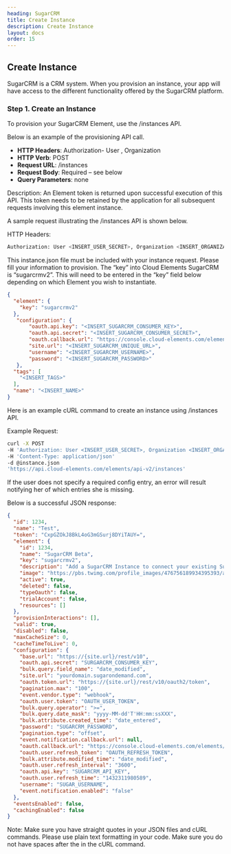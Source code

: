 ```yaml
---
heading: SugarCRM
title: Create Instance
description: Create Instance
layout: docs
order: 15
---
```


## Create Instance

SugarCRM is a CRM system. When you provision an instance, your app will have access to the different functionality offered by the SugarCRM platform.

### Step 1. Create an Instance

To provision your SugarCRM Element, use the /instances API.

Below is an example of the provisioning API call.

* __HTTP Headers__: Authorization- User <user secret>, Organization <organization secret>
* __HTTP Verb__: POST
* __Request URL__: /instances
* __Request Body__: Required – see below
* __Query Parameters__: none

Description: An Element token is returned upon successful execution of this API. This token needs to be retained by the application for all subsequent requests involving this element instance.

A sample request illustrating the /instances API is shown below.

HTTP Headers:

```bash
Authorization: User <INSERT_USER_SECRET>, Organization <INSERT_ORGANIZATION_SECRET>

```
This instance.json file must be included with your instance request.  Please fill your information to provision.  The “key” into Cloud Elements SugarCRM is “sugarcrmv2”.  This will need to be entered in the “key” field below depending on which Element you wish to instantiate.

```json
{
  "element": {
    "key": "sugarcrmv2"
  },
   "configuration": {
       "oauth.api.key": "<INSERT_SUGARCRM_CONSUMER_KEY>",
       "oauth.api.secret": "<INSERT_SUGARCRM_CONSUMER_SECRET>",
       "oauth.callback.url": "https://console.cloud-elements.com/elements/jsp/home.jsp",
       "site.url": "<INSERT_SUGARCRM_UNIQUE_URL>",
       "username": "<INSERT_SUGARCRM_USERNAME>",
       "password": "<INSERT_SUGARCRM_PASSWORD>"
   },
  "tags": [
    "<INSERT_TAGS>"
  ],
  "name": "<INSERT_NAME>"
}
```

Here is an example cURL command to create an instance using /instances API.

Example Request:

```bash
curl -X POST
-H 'Authorization: User <INSERT_USER_SECRET>, Organization <INSERT_ORGANIZATION_SECRET>'
-H 'Content-Type: application/json'
-d @instance.json
'https://api.cloud-elements.com/elements/api-v2/instances'
```

If the user does not specify a required config entry, an error will result notifying her of which entries she is missing.

Below is a successful JSON response:

```json
{
  "id": 1234,
  "name": "Test",
  "token": "CxpGZOkJ8BkL4oG3mGSurj8DYiTAUY=",
  "element": {
    "id": 1234,
    "name": "SugarCRM Beta",
    "key": "sugarcrmv2",
    "description": "Add a SugarCRM Instance to connect your existing SugarCRM account to the CRM Hub, allowing you to manage contacts, leads, accounts, opportunities, etc. across multiple CRM Elements. You will need your SugarCRM account information to add an instance.",
    "image": "https://pbs.twimg.com/profile_images/476756189934395393/aqcFdWXX_400x400.jpeg",
    "active": true,
    "deleted": false,
    "typeOauth": false,
    "trialAccount": false,
    "resources": []
  },
  "provisionInteractions": [],
  "valid": true,
  "disabled": false,
  "maxCacheSize": 0,
  "cacheTimeToLive": 0,
  "configuration": {
    "base.url": "https://{site.url}/rest/v10",
    "oauth.api.secret": "SURGARCRM_CONSUMER_KEY",
    "bulk.query.field_name": "date_modified",
    "site.url": "yourdomain.sugarondemand.com",
    "oauth.token.url": "https://{site.url}/rest/v10/oauth2/token",
    "pagination.max": "100",
    "event.vendor.type": "webhook",
    "oauth.user.token": "OAUTH_USER_TOKEN",
    "bulk.query.operator": ">=",
    "bulk.query.date_mask": "yyyy-MM-dd'T'HH:mm:ssXXX",
    "bulk.attribute.created_time": "date_entered",
    "password": "SUGARCRM_PASSWORD",
    "pagination.type": "offset",
    "event.notification.callback.url": null,
    "oauth.callback.url": "https://console.cloud-elements.com/elements/jsp/home.jsp",
    "oauth.user.refresh_token": "OAUTH_REFRESH_TOKEN",
    "bulk.attribute.modified_time": "date_modified",
    "oauth.user.refresh_interval": "3600",
    "oauth.api.key": "SUGARCRM_API_KEY",
    "oauth.user.refresh_time": "1432311980589",
    "username": "SUGAR_USERNAME",
    "event.notification.enabled": "false"
  },
  "eventsEnabled": false,
  "cachingEnabled": false
}
```

Note:  Make sure you have straight quotes in your JSON files and cURL commands.  Please use plain text formatting in your code.  Make sure you do not have spaces after the in the cURL command.
